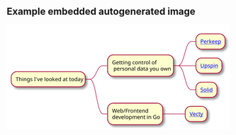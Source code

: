 ## Example embedded autogenerated image
![Sample mindmap](sample.svg)

<object data="sample.svg" type="image/svg+xml"></object>
